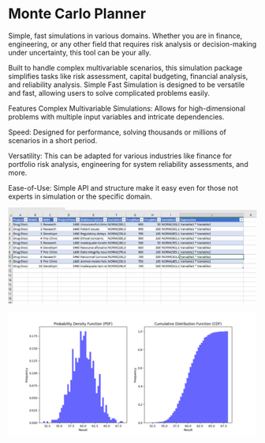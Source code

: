 # Monte Carlo Planner
Simple, fast simulations in various domains. Whether you are in finance, engineering, or any other field that requires risk analysis or decision-making under uncertainty, this tool can be your ally.

Built to handle complex multivariable scenarios, this simulation package simplifies tasks like risk assessment, capital budgeting, financial analysis, and reliability analysis. Simple Fast Simulation is designed to be versatile and fast, allowing users to solve complicated problems easily.

Features
Complex Multivariable Simulations: Allows for high-dimensional problems with multiple input variables and intricate dependencies.

Speed: Designed for performance, solving thousands or millions of scenarios in a short period.

Versatility: This can be adapted for various industries like finance for portfolio risk analysis, engineering for system reliability assessments, and more.

Ease-of-Use: Simple API and structure make it easy even for those not experts in simulation or the specific domain.

![Screenshot](excel_capture.JPG)

![Screenshot](chart.png)
